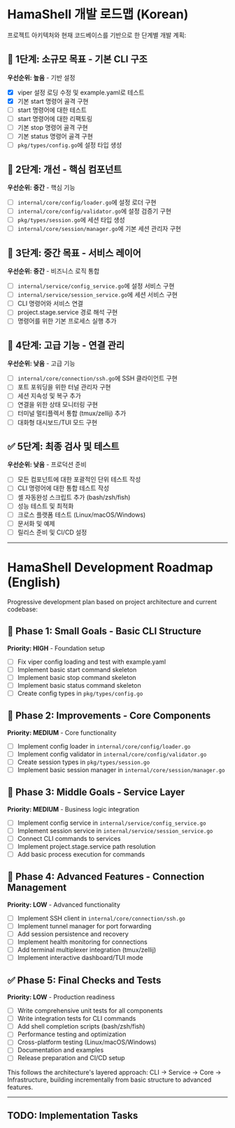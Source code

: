 # HamaShell 개발 로드맵 (Korean)

프로젝트 아키텍처와 현재 코드베이스를 기반으로 한 단계별 개발 계획:

## 🎯 1단계: 소규모 목표 - 기본 CLI 구조
**우선순위: 높음** - 기반 설정
- [x] viper 설정 로딩 수정 및 example.yaml로 테스트
- [x] 기본 start 명령어 골격 구현
- [ ] start 명령어에 대한 테스트 
- [ ] start 명령어에 대한 리팩토링 
- [ ] 기본 stop 명령어 골격 구현  
- [ ] 기본 status 명령어 골격 구현
- [ ] `pkg/types/config.go`에 설정 타입 생성

## 🔧 2단계: 개선 - 핵심 컴포넌트 
**우선순위: 중간** - 핵심 기능
- [ ] `internal/core/config/loader.go`에 설정 로더 구현
- [ ] `internal/core/config/validator.go`에 설정 검증기 구현
- [ ] `pkg/types/session.go`에 세션 타입 생성
- [ ] `internal/core/session/manager.go`에 기본 세션 관리자 구현

## 🚀 3단계: 중간 목표 - 서비스 레이어
**우선순위: 중간** - 비즈니스 로직 통합
- [ ] `internal/service/config_service.go`에 설정 서비스 구현
- [ ] `internal/service/session_service.go`에 세션 서비스 구현
- [ ] CLI 명령어와 서비스 연결
- [ ] project.stage.service 경로 해석 구현
- [ ] 명령어를 위한 기본 프로세스 실행 추가

## 🌟 4단계: 고급 기능 - 연결 관리
**우선순위: 낮음** - 고급 기능
- [ ] `internal/core/connection/ssh.go`에 SSH 클라이언트 구현
- [ ] 포트 포워딩을 위한 터널 관리자 구현
- [ ] 세션 지속성 및 복구 추가
- [ ] 연결을 위한 상태 모니터링 구현
- [ ] 터미널 멀티플렉서 통합 (tmux/zellij) 추가
- [ ] 대화형 대시보드/TUI 모드 구현

## ✅ 5단계: 최종 검사 및 테스트
**우선순위: 낮음** - 프로덕션 준비
- [ ] 모든 컴포넌트에 대한 포괄적인 단위 테스트 작성
- [ ] CLI 명령어에 대한 통합 테스트 작성
- [ ] 셸 자동완성 스크립트 추가 (bash/zsh/fish)
- [ ] 성능 테스트 및 최적화
- [ ] 크로스 플랫폼 테스트 (Linux/macOS/Windows)
- [ ] 문서화 및 예제
- [ ] 릴리스 준비 및 CI/CD 설정

---

# HamaShell Development Roadmap (English)

Progressive development plan based on project architecture and current codebase:

## 🎯 Phase 1: Small Goals - Basic CLI Structure
**Priority: HIGH** - Foundation setup
- [ ] Fix viper config loading and test with example.yaml
- [ ] Implement basic start command skeleton  
- [ ] Implement basic stop command skeleton
- [ ] Implement basic status command skeleton
- [ ] Create config types in `pkg/types/config.go`

## 🔧 Phase 2: Improvements - Core Components  
**Priority: MEDIUM** - Core functionality
- [ ] Implement config loader in `internal/core/config/loader.go`
- [ ] Implement config validator in `internal/core/config/validator.go`
- [ ] Create session types in `pkg/types/session.go`
- [ ] Implement basic session manager in `internal/core/session/manager.go`

## 🚀 Phase 3: Middle Goals - Service Layer
**Priority: MEDIUM** - Business logic integration
- [ ] Implement config service in `internal/service/config_service.go`
- [ ] Implement session service in `internal/service/session_service.go`
- [ ] Connect CLI commands to services
- [ ] Implement project.stage.service path resolution
- [ ] Add basic process execution for commands

## 🌟 Phase 4: Advanced Features - Connection Management
**Priority: LOW** - Advanced functionality
- [ ] Implement SSH client in `internal/core/connection/ssh.go`
- [ ] Implement tunnel manager for port forwarding
- [ ] Add session persistence and recovery
- [ ] Implement health monitoring for connections
- [ ] Add terminal multiplexer integration (tmux/zellij)
- [ ] Implement interactive dashboard/TUI mode

## ✅ Phase 5: Final Checks and Tests
**Priority: LOW** - Production readiness
- [ ] Write comprehensive unit tests for all components
- [ ] Write integration tests for CLI commands
- [ ] Add shell completion scripts (bash/zsh/fish)
- [ ] Performance testing and optimization
- [ ] Cross-platform testing (Linux/macOS/Windows)
- [ ] Documentation and examples
- [ ] Release preparation and CI/CD setup

This follows the architecture's layered approach: CLI → Service → Core → Infrastructure, building incrementally from basic structure to advanced features.

---

## TODO: Implementation Tasks